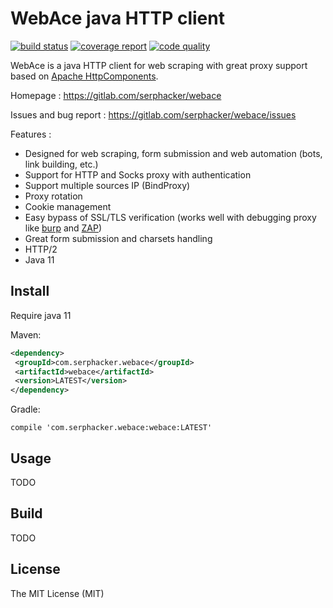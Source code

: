 # WebAce java HTTP client 

[![build status](https://gitlab.com/serphacker/webace/badges/master/pipeline.svg)](https://gitlab.com/serphacker/webace/commits/master) 
[![coverage report](https://gitlab.com/serphacker/webace/badges/master/coverage.svg)](https://gitlab.com/serphacker/webace/commits/master)
[![code quality](https://api.codacy.com/project/badge/Grade/a1b564ef434c41e08af674bbec05b186)](https://www.codacy.com/app/noguespi/webace?utm_source=gitlab.com&amp;utm_medium=referral&amp;utm_content=serphacker/webace&amp;utm_campaign=Badge_Grade)

WebAce is a java HTTP client for web scraping with great proxy support based on [Apache HttpComponents](https://hc.apache.org/index.html). 

Homepage :  https://gitlab.com/serphacker/webace

Issues and bug report : https://gitlab.com/serphacker/webace/issues

Features : 

* Designed for web scraping, form submission and web automation (bots, link building, etc.)
* Support for HTTP and Socks proxy with authentication
* Support multiple sources IP (BindProxy)
* Proxy rotation
* Cookie management
* Easy bypass of SSL/TLS verification (works well with debugging proxy like [burp](https://portswigger.net/burp) and [ZAP](https://www.owasp.org/index.php/OWASP_Zed_Attack_Proxy_Project))
* Great form submission and charsets handling
* HTTP/2
* Java 11
 
 ## Install
 
 Require java 11
 
 Maven: 
 
 ```xml
<dependency>
  <groupId>com.serphacker.webace</groupId>
  <artifactId>webace</artifactId>
  <version>LATEST</version>
</dependency>
```

Gradle:

```text
compile 'com.serphacker.webace:webace:LATEST'
```
 
 ## Usage
 
 TODO
 
 ## Build

TODO

## License

The MIT License (MIT)